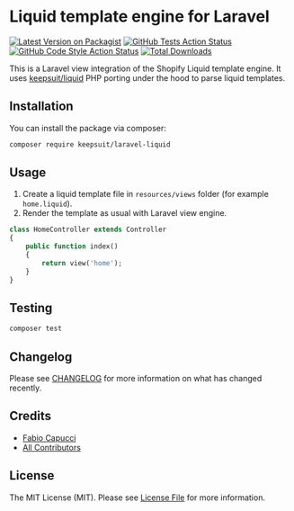 # Liquid template engine for Laravel

[![Latest Version on Packagist](https://img.shields.io/packagist/v/keepsuit/laravel-liquid.svg?style=flat-square)](https://packagist.org/packages/keepsuit/laravel-liquid)
[![GitHub Tests Action Status](https://img.shields.io/github/actions/workflow/status/keepsuit/laravel-liquid/run-tests.yml?branch=main&label=tests&style=flat-square)](https://github.com/keepsuit/laravel-liquid/actions?query=workflow%3Arun-tests+branch%3Amain)
[![GitHub Code Style Action Status](https://img.shields.io/github/actions/workflow/status/keepsuit/laravel-liquid/fix-php-code-style-issues.yml?branch=main&label=code%20style&style=flat-square)](https://github.com/keepsuit/laravel-liquid/actions?query=workflow%3A"Fix+PHP+code+style+issues"+branch%3Amain)
[![Total Downloads](https://img.shields.io/packagist/dt/keepsuit/laravel-liquid.svg?style=flat-square)](https://packagist.org/packages/keepsuit/laravel-liquid)

This is a Laravel view integration of the Shopify Liquid template engine.
It uses [keepsuit/liquid](https://github.com/keepsuit/php-liquid) PHP porting under the hood to parse liquid templates.

## Installation

You can install the package via composer:

```bash
composer require keepsuit/laravel-liquid
```

## Usage

1. Create a liquid template file in `resources/views` folder (for example `home.liquid`).
2. Render the template as usual with Laravel view engine.

```php
class HomeController extends Controller
{
    public function index()
    {
        return view('home');
    }
}
```

## Testing

```bash
composer test
```

## Changelog

Please see [CHANGELOG](CHANGELOG.md) for more information on what has changed recently.

## Credits

- [Fabio Capucci](https://github.com/keepsuit)
- [All Contributors](../../contributors)

## License

The MIT License (MIT). Please see [License File](LICENSE.md) for more information.
